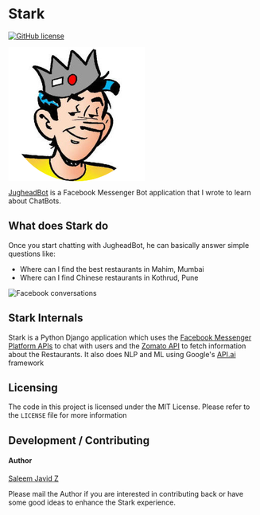 # Stark
[![GitHub license](https://img.shields.io/badge/license-MIT-blue.svg?style=plastic)](https://raw.githubusercontent.com/screwgoth/JugheadBot/master/LICENSE)

<img src="https://github.com/saleemjavidz/Stark/blob/master/files/jughead-jones.png" alt="JugheadBot Icon" align="center">

[JugheadBot](https://www.facebook.com/JugheadBot/) is a Facebook Messenger Bot application that I wrote to learn about ChatBots.

What does Stark do
--------------------------
Once you start chatting with JugheadBot, he can basically answer simple questions like:
* Where can I find the best restaurants in Mahim, Mumbai
* Where can I find Chinese restaurants in Kothrud, Pune

![Facebook conversations](https://github.com/screwgoth/JugheadBot/blob/master/files/Messenger_JugheadBot_Screenshot.png)

Stark Internals
--------------------
Stark is a Python Django application which uses the [Facebook Messenger Platform APIs](https://developers.facebook.com/docs/messenger-platform) to chat with users and the [Zomato API](https://developers.zomato.com/documentation#/) to fetch information about the Restaurants. It also does NLP and ML using Google's [API.ai](https://api.ai) framework

## Licensing
The code in this project is licensed under the MIT License.
Please refer to the `LICENSE` file for more information

Development / Contributing
---------------------------
#### Author
[Saleem Javid Z](https://facebook.com/saleemjavidz)

Please mail the Author if you are interested in contributing back or have some good ideas to enhance the Stark experience.
